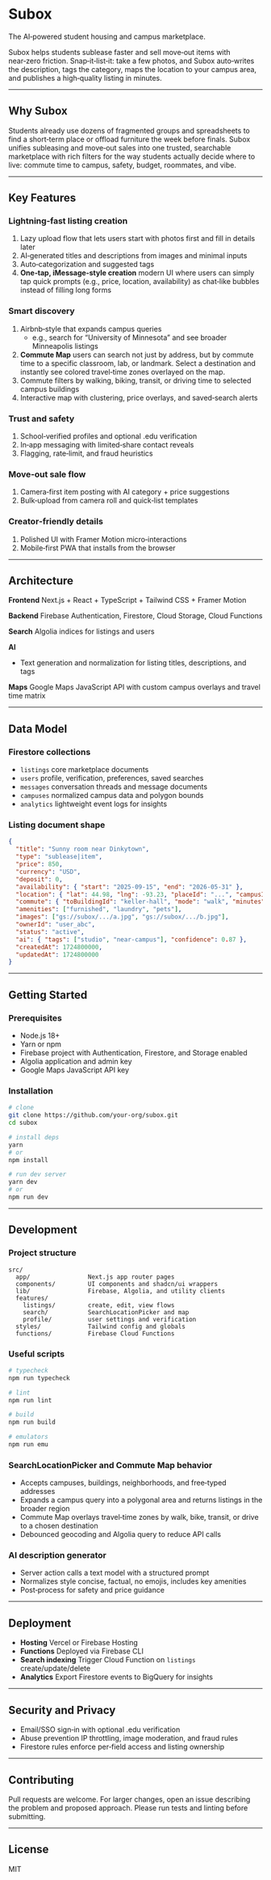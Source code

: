 # Subox

The AI‑powered student housing and campus marketplace.

Subox helps students sublease faster and sell move‑out items with near‑zero friction. Snap‑it‑list‑it: take a few photos, and Subox auto‑writes the description, tags the category, maps the location to your campus area, and publishes a high‑quality listing in minutes.

---

## Why Subox

Students already use dozens of fragmented groups and spreadsheets to find a short‑term place or offload furniture the week before finals. Subox unifies subleasing and move‑out sales into one trusted, searchable marketplace with rich filters for the way students actually decide where to live: commute time to campus, safety, budget, roommates, and vibe.

---

## Key Features

### Lightning‑fast listing creation

1. Lazy upload flow that lets users start with photos first and fill in details later
2. AI‑generated titles and descriptions from images and minimal inputs
3. Auto‑categorization and suggested tags
4. **One‑tap, iMessage‑style creation**  modern UI where users can simply tap quick prompts (e.g., price, location, availability) as chat‑like bubbles instead of filling long forms

### Smart discovery

1. Airbnb‑style that expands campus queries
   * e.g., search for “University of Minnesota” and see broader Minneapolis listings
2. **Commute Map**  users can search not just by address, but by commute time to a specific classroom, lab, or landmark. Select a destination and instantly see colored travel‑time zones overlayed on the map.
3. Commute filters by walking, biking, transit, or driving time to selected campus buildings
4. Interactive map with clustering, price overlays, and saved‑search alerts

### Trust and safety

1. School‑verified profiles and optional .edu verification
2. In‑app messaging with limited‑share contact reveals
3. Flagging, rate‑limit, and fraud heuristics

### Move‑out sale flow

1. Camera‑first item posting with AI category + price suggestions
2. Bulk‑upload from camera roll and quick‑list templates
   
### Creator‑friendly details

1. Polished UI with Framer Motion micro‑interactions
2. Mobile‑first PWA that installs from the browser
---

## Architecture

**Frontend**  Next.js + React + TypeScript + Tailwind CSS + Framer Motion

**Backend**  Firebase Authentication, Firestore, Cloud Storage, Cloud Functions

**Search**  Algolia indices for listings and users

**AI**

* Text generation and normalization for listing titles, descriptions, and tags

**Maps**  Google Maps JavaScript API with custom campus overlays and travel time matrix

---

## Data Model

### Firestore collections

* `listings`  core marketplace documents
* `users`  profile, verification, preferences, saved searches
* `messages`  conversation threads and message documents
* `campuses`  normalized campus data and polygon bounds
* `analytics`  lightweight event logs for insights

### Listing document shape

```json
{
  "title": "Sunny room near Dinkytown",
  "type": "sublease|item",
  "price": 850,
  "currency": "USD",
  "deposit": 0,
  "availability": { "start": "2025-09-15", "end": "2026-05-31" },
  "location": { "lat": 44.98, "lng": -93.23, "placeId": "...", "campusId": "umn-tc" },
  "commute": { "toBuildingId": "keller-hall", "mode": "walk", "minutes": 12 },
  "amenities": ["furnished", "laundry", "pets"],
  "images": ["gs://subox/.../a.jpg", "gs://subox/.../b.jpg"],
  "ownerId": "user_abc",
  "status": "active",
  "ai": { "tags": ["studio", "near-campus"], "confidence": 0.87 },
  "createdAt": 1724800000,
  "updatedAt": 1724800000
}
```

---

## Getting Started

### Prerequisites

* Node.js 18+
* Yarn or npm
* Firebase project with Authentication, Firestore, and Storage enabled
* Algolia application and admin key
* Google Maps JavaScript API key

### Installation

```bash
# clone
git clone https://github.com/your-org/subox.git
cd subox

# install deps
yarn
# or
npm install

# run dev server
yarn dev
# or
npm run dev
```
---

## Development

### Project structure

```
src/
  app/                Next.js app router pages
  components/         UI components and shadcn/ui wrappers
  lib/                Firebase, Algolia, and utility clients
  features/
    listings/         create, edit, view flows
    search/           SearchLocationPicker and map
    profile/          user settings and verification
  styles/             Tailwind config and globals
  functions/          Firebase Cloud Functions
```

### Useful scripts

```bash
# typecheck
npm run typecheck

# lint
npm run lint

# build
npm run build

# emulators
npm run emu
```

### SearchLocationPicker and Commute Map behavior

* Accepts campuses, buildings, neighborhoods, and free‑typed addresses
* Expands a campus query into a polygonal area and returns listings in the broader region
* Commute Map overlays travel‑time zones by walk, bike, transit, or drive to a chosen destination
* Debounced geocoding and Algolia query to reduce API calls

### AI description generator

* Server action calls a text model with a structured prompt
* Normalizes style  concise, factual, no emojis, includes key amenities
* Post‑process for safety and price guidance

---

## Deployment

* **Hosting**  Vercel or Firebase Hosting
* **Functions**  Deployed via Firebase CLI
* **Search indexing**  Trigger Cloud Function on `listings` create/update/delete
* **Analytics**  Export Firestore events to BigQuery for insights

---

## Security and Privacy

* Email/SSO sign‑in with optional .edu verification
* Abuse prevention  IP throttling, image moderation, and fraud rules
* Firestore rules enforce per‑field access and listing ownership

---

## Contributing

Pull requests are welcome. For larger changes, open an issue describing the problem and proposed approach. Please run tests and linting before submitting.

---

## License

MIT
